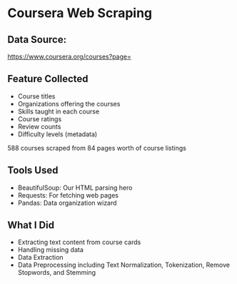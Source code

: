 # Coursera Web Scraping

## Data Source:
https://www.coursera.org/courses?page=

## Feature Collected
- Course titles
- Organizations offering the courses
- Skills taught in each course
- Course ratings
- Review counts
- Difficulty levels (metadata)

588 courses scraped from 84 pages worth of course listings

## Tools Used
- BeautifulSoup: Our HTML parsing hero
- Requests: For fetching web pages
- Pandas: Data organization wizard

## What I Did
- Extracting text content from course cards
- Handling missing data
- Data Extraction
- Data Preprocessing including Text Normalization, Tokenization, Remove Stopwords, and Stemming

